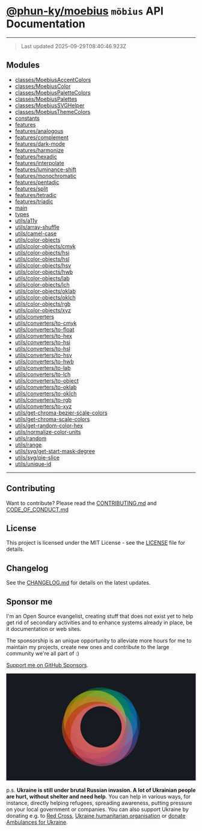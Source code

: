 # [**@phun-ky/moebius**](https://github.com/phun-ky/moebius) `möbius` API Documentation

---

> Last updated 2025-09-29T08:40:46.923Z

##

## Modules

- [classes/MoebiusAccentColors](classes/MoebiusAccentColors.md)
- [classes/MoebiusColor](classes/MoebiusColor.md)
- [classes/MoebiusPaletteColors](classes/MoebiusPaletteColors.md)
- [classes/MoebiusPalettes](classes/MoebiusPalettes.md)
- [classes/MoebiusSVGHelper](classes/MoebiusSVGHelper.md)
- [classes/MoebiusThemeColors](classes/MoebiusThemeColors.md)
- [constants](constants.md)
- [features](features.md)
- [features/analogous](features/analogous.md)
- [features/complement](features/complement.md)
- [features/dark-mode](features/dark-mode.md)
- [features/harmonize](features/harmonize.md)
- [features/hexadic](features/hexadic.md)
- [features/interpolate](features/interpolate.md)
- [features/luminance-shift](features/luminance-shift.md)
- [features/monochromatic](features/monochromatic.md)
- [features/pentadic](features/pentadic.md)
- [features/split](features/split.md)
- [features/tetradic](features/tetradic.md)
- [features/triadic](features/triadic.md)
- [main](main.md)
- [types](types.md)
- [utils/a11y](utils/a11y.md)
- [utils/array-shuffle](utils/array-shuffle.md)
- [utils/camel-case](utils/camel-case.md)
- [utils/color-objects](utils/color-objects.md)
- [utils/color-objects/cmyk](utils/color-objects/cmyk.md)
- [utils/color-objects/hsi](utils/color-objects/hsi.md)
- [utils/color-objects/hsl](utils/color-objects/hsl.md)
- [utils/color-objects/hsv](utils/color-objects/hsv.md)
- [utils/color-objects/hwb](utils/color-objects/hwb.md)
- [utils/color-objects/lab](utils/color-objects/lab.md)
- [utils/color-objects/lch](utils/color-objects/lch.md)
- [utils/color-objects/oklab](utils/color-objects/oklab.md)
- [utils/color-objects/oklch](utils/color-objects/oklch.md)
- [utils/color-objects/rgb](utils/color-objects/rgb.md)
- [utils/color-objects/xyz](utils/color-objects/xyz.md)
- [utils/converters](utils/converters.md)
- [utils/converters/to-cmyk](utils/converters/to-cmyk.md)
- [utils/converters/to-float](utils/converters/to-float.md)
- [utils/converters/to-hex](utils/converters/to-hex.md)
- [utils/converters/to-hsi](utils/converters/to-hsi.md)
- [utils/converters/to-hsl](utils/converters/to-hsl.md)
- [utils/converters/to-hsv](utils/converters/to-hsv.md)
- [utils/converters/to-hwb](utils/converters/to-hwb.md)
- [utils/converters/to-lab](utils/converters/to-lab.md)
- [utils/converters/to-lch](utils/converters/to-lch.md)
- [utils/converters/to-object](utils/converters/to-object.md)
- [utils/converters/to-oklab](utils/converters/to-oklab.md)
- [utils/converters/to-oklch](utils/converters/to-oklch.md)
- [utils/converters/to-rgb](utils/converters/to-rgb.md)
- [utils/converters/to-xyz](utils/converters/to-xyz.md)
- [utils/get-chroma-bezier-scale-colors](utils/get-chroma-bezier-scale-colors.md)
- [utils/get-chroma-scale-colors](utils/get-chroma-scale-colors.md)
- [utils/get-random-color-hex](utils/get-random-color-hex.md)
- [utils/normalize-color-units](utils/normalize-color-units.md)
- [utils/random](utils/random.md)
- [utils/range](utils/range.md)
- [utils/svg/get-start-mask-degree](utils/svg/get-start-mask-degree.md)
- [utils/svg/pie-slice](utils/svg/pie-slice.md)
- [utils/unique-id](utils/unique-id.md)

---

## Contributing

Want to contribute? Please read the [CONTRIBUTING.md](https://github.com/phun-ky/moebius/blob/main/CONTRIBUTING.md) and [CODE_OF_CONDUCT.md](https://github.com/phun-ky/moebius/blob/main/CODE_OF_CONDUCT.md)

## License

This project is licensed under the MIT License - see the [LICENSE](https://github.com/phun-ky/moebius/blob/main/LICENSE) file for details.

## Changelog

See the [CHANGELOG.md](https://github.com/phun-ky/moebius/blob/main/CHANGELOG.md) for details on the latest updates.

## Sponsor me

I'm an Open Source evangelist, creating stuff that does not exist yet to help get rid of secondary activities and to enhance systems already in place, be it documentation or web sites.

The sponsorship is an unique opportunity to alleviate more hours for me to maintain my projects, create new ones and contribute to the large community we're all part of :)

[Support me on GitHub Sponsors](https://github.com/sponsors/phun-ky).

![logo](https://github.com/phun-ky/moebius/blob/main/public/images/logo/logo-ring.png?raw=true)

p.s. **Ukraine is still under brutal Russian invasion. A lot of Ukrainian people are hurt, without shelter and need help**. You can help in various ways, for instance, directly helping refugees, spreading awareness, putting pressure on your local government or companies. You can also support Ukraine by donating e.g. to [Red Cross](https://www.icrc.org/en/donate/ukraine), [Ukraine humanitarian organisation](https://savelife.in.ua/en/donate-en/#donate-army-card-weekly) or [donate Ambulances for Ukraine](https://www.gofundme.com/f/help-to-save-the-lives-of-civilians-in-a-war-zone).
